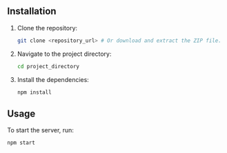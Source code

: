 ## Installation

1. Clone the repository:

   ```bash
   git clone <repository_url> # Or download and extract the ZIP file.
   ```

2. Navigate to the project directory:
   ```bash
   cd project_directory
   ```
3. Install the dependencies:
   ```bash
   npm install
   ```

## Usage

To start the server, run:

```bash
npm start
```
